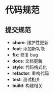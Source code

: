 # 代码规范

## 提交规范

- **chore**: 维护性更新
- **feat**: 添加新功能
- **fix**: 修复 bug
- **docs**: 文档更新
- **style**: 代码格式化
- **refactor**: 重构代码
- **test**: 测试相关
- **build**: 构建相关
